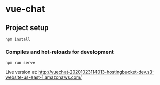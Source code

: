 # vue-chat

## Project setup
```
npm install
```

### Compiles and hot-reloads for development
```
npm run serve
```

Live version at:
http://vuechat-20201023114013-hostingbucket-dev.s3-website-us-east-1.amazonaws.com/
